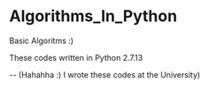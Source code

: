 # Algorithms_In_Python
Basic Algoritms :)

These codes written in Python 2.7.13


--
(Hahahha :) I wrote these codes at the University)
